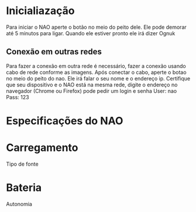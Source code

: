 # Inicialiazação

Para iniciar o NAO aperte o botão no meio do peito dele.
Ele pode demorar até 5 minutos para ligar.
Quando ele estiver pronto ele irá dizer Ognuk

## Conexão em outras redes
Para fazer a conexão em outra rede é necessário, fazer a conexão usando cabo de rede conforme as imagens.
Após conectar o cabo, aperte o botao no meio do peito do nao.
Ele irá falar o seu nome e o endereço ip.
Certifique que seu dispositivo e o NAO está na mesma rede, digite o endereço no navegador (Chrome ou Firefox) pode pedir um login e senha
User: nao
Pass: 123

# Especificações do NAO
# Carregamento
Tipo de fonte
# Bateria
Autonomia

